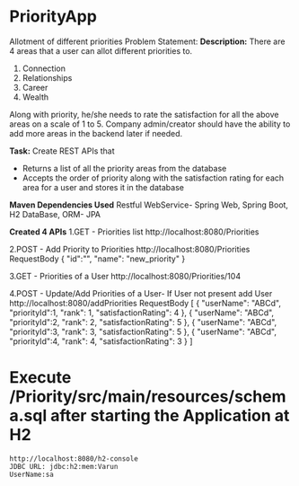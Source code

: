 # PriorityApp
Allotment of different priorities
Problem Statement:
**Description:** 
There are 4 areas that a user can allot different priorities to. 
1. Connection
2. Relationships
3. Career
4. Wealth

Along with priority, he/she needs to rate the satisfaction for all the above areas on a scale of 1 to 5.
Company admin/creator should have the ability to add more areas in the backend later if needed. 

**Task:**
Create REST APIs that 

- Returns a list of all the priority areas from the database
- Accepts the order of priority along with the satisfaction rating for each area for a user and stores it in the database

**Maven Dependencies Used**
	Restful WebService- Spring Web,
	Spring Boot,
	H2 DataBase,
	ORM- JPA
	
**Created 4 APIs**
1.GET - Priorities list
http://localhost:8080/Priorities

2.POST - Add Priority to Priorities
http://localhost:8080/Priorities
RequestBody
	{
        "id":"",
        "name": "new_priority"
    }
    
3.GET - Priorities of a User
http://localhost:8080/Priorities/104

4.POST - Update/Add Priorities of a User- If User not present add User
http://localhost:8080/addPriorities
RequestBody
	[
	    {
	        "userName": "ABCd",
	        "priorityId":1,
	        "rank": 1,
	        "satisfactionRating": 4
	    },
	    {
	        "userName": "ABCd",
	        "priorityId":2,
	        "rank": 2,
	        "satisfactionRating": 5
	    },
	    {
	        "userName": "ABCd",
	        "priorityId":3,
	        "rank": 3,
	        "satisfactionRating": 5
	    },
	    {
	        "userName": "ABCd",
	        "priorityId":4,
	        "rank": 4,
	        "satisfactionRating": 3
	    }
	]

# Execute /Priority/src/main/resources/schema.sql after starting the Application at H2 
	http://localhost:8080/h2-console
	JDBC URL: jdbc:h2:mem:Varun
	UserName:sa
